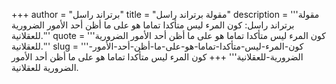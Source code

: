 +++
author = "برتراند راسل"
title = "مقولة برتراند راسل"
description = '''مقولة برتراند راسل: كون المرء ليس متأكدا تماما هو على ما أظن أحد الأمور الضرورية للعقلانية.'''
quote = '''كون المرء ليس متأكدا تماما هو على ما أظن أحد الأمور الضرورية للعقلانية.'''
slug = '''كون-المرء-ليس-متأكدا-تماما-هو-على-ما-أظن-أحد-الأمور-الضرورية-للعقلانية'''
+++
كون المرء ليس متأكدا تماما هو على ما أظن أحد الأمور الضرورية للعقلانية.
